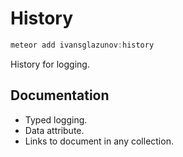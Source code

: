 # History

```js
meteor add ivansglazunov:history
```

History for logging.

## Documentation

* Typed logging.
* Data attribute.
* Links to document in any collection.